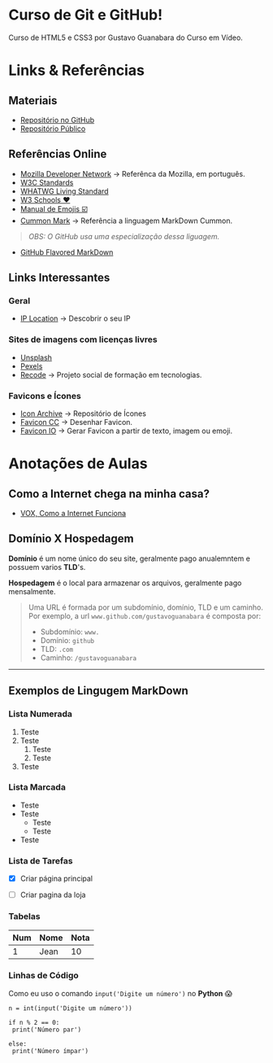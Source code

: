 
# Curso de Git e GitHub!
Curso de HTML5 e CSS3 por Gustavo Guanabara do Curso em Vídeo.

# Links & Referências

## Materiais 

* [Repositório no GitHub](https://github.com/gustavoguanabara/html-css)
* [Repositório Público](https://gustavoguanabara.github.io/)

## Referências Online

* [Mozilla Developer Network](https://developer.mozilla.org/pt-BR/docs/Web/Reference) -> Referênca da Mozilla, em português.
* [W3C Standards](https://html.spec.whatwg.org/)
* [WHATWG Living Standard](https://html.spec.whatwg.org/)
* [W3 Schools ❤️](https://www.w3schools.com/)
* [Manual de Emojis ☑️](https://github.com/ikatyang/emoji-cheat-sheet/blob/master/README.md)
* [Cummon Mark](https://commonmark.org/help/) -> Referência a linguagem MarkDown Cummon. 
> *OBS: O GitHub usa uma especialização dessa liguagem.*
* [GitHub Flavored MarkDown](https://github.github.com/gfm/)

## Links Interessantes
### Geral

* [IP Location](www.iplocation.net) -> Descobrir o seu IP
### Sites de imagens com licenças livres
   * [Unsplash](Unsplash.com) 
   * [Pexels](https://pexels.com)
* [Recode](https://recode.org.br/) -> Projeto social de formação em tecnologias.
### Favicons e Ícones
   * [Icon Archive](https://iconarchive.com) -> Repositório de Ícones
   * [Favicon CC](https://www.favicon.cc/) -> Desenhar Favicon.
   * [Favicon IO](https://favicon.io/) -> Gerar Favicon a partir de texto, imagem ou emoji.


# Anotações de Aulas


## Como a Internet chega na minha casa? 

* [VOX, Como a Internet Funciona](https://www.youtube.com/watch?v=TNQsmPf24go&ab_channel=Vox)

## Domínio X Hospedagem 

**Domínio** é um nome único do seu site, geralmente pago anualemntem e possuem varios **TLD**'s.

**Hospedagem** é o local para armazenar os arquivos, geralmente pago mensalmente.

> Uma URL é formada por um subdomínio, domínio, TLD e um caminho. Por exemplo, a url `www.github.com/gustavoguanabara` é composta por:
> + Subdomínio: `www.`
> + Domínio: `github`
> + TLD: `.com`
> + Caminho: `/gustavoguanabara`






--- 
## Exemplos de Lingugem MarkDown

### Lista Numerada
1. Teste
2. Teste
   1. Teste
   2. Teste
3. Teste


### Lista Marcada
* Teste
* Teste
   * Teste
   * Teste
* Teste


### Lista de Tarefas
- [x] Criar página principal
- [ ] Criar pagina da loja


### Tabelas
Num | Nome | Nota
---|---|---
1 | Jean | 10


### Linhas de Código
Como eu uso o comando `input('Digite um número')` no **Python** 😱

```
n = int(input('Digite um número'))

if n % 2 == 0:
 print('Número par')
 
else:
 print('Número ímpar')
```

###

